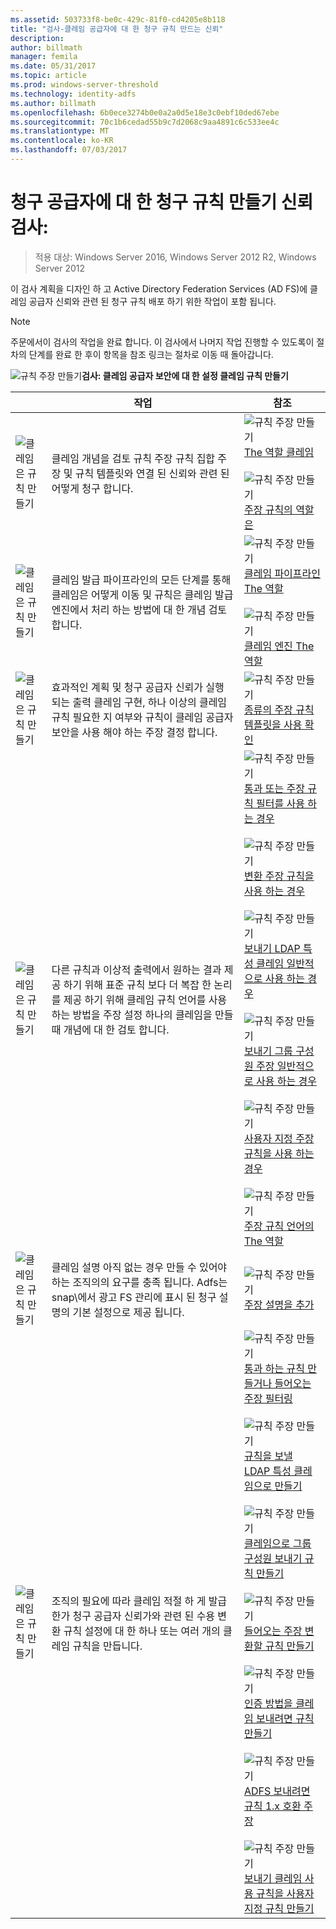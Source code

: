 ```yaml
---
ms.assetid: 503733f8-be0c-429c-81f0-cd4205e8b118
title: "검사-클레임 공급자에 대 한 청구 규칙 만드는 신뢰"
description: 
author: billmath
manager: femila
ms.date: 05/31/2017
ms.topic: article
ms.prod: windows-server-threshold
ms.technology: identity-adfs
ms.author: billmath
ms.openlocfilehash: 6b0ece3274b0e0a2a0d5e18e3c0ebf10ded67ebe
ms.sourcegitcommit: 70c1b6cedad55b9c7d2068c9aa4891c6c533ee4c
ms.translationtype: MT
ms.contentlocale: ko-KR
ms.lasthandoff: 07/03/2017
---
```

# <a name="checklist-creating-claim-rules-for-a-claims-provider-trust"></a>청구 공급자에 대 한 청구 규칙 만들기 신뢰 검사:

>적용 대상: Windows Server 2016, Windows Server 2012 R2, Windows Server 2012

이 검사 계획을 디자인 하 고 Active Directory Federation Services \(AD FS\)에 클레임 공급자 신뢰와 관련 된 청구 규칙 배포 하기 위한 작업이 포함 됩니다.  
  
> [!NOTE]  
> 주문에서이 검사의 작업을 완료 합니다. 이 검사에서 나머지 작업 진행할 수 있도록이 절차의 단계를 완료 한 후이 항목을 참조 링크는 절차로 이동 때 돌아갑니다.  
  
![규칙 주장 만들기](media/2b05dce3-938f-4168-9b8f-1f4398cbdb9b.gif)**검사: 클레임 공급자 보안에 대 한 설정 클레임 규칙 만들기**  
  
||작업|참조|  
|-|--------|-------------|  
|![클레임은 규칙 만들기](media/icon_checkboxo.gif)|클레임 개념을 검토 규칙 주장 규칙 집합 주장 및 규칙 템플릿와 연결 된 신뢰와 관련 된 어떻게 청구 합니다.|![규칙 주장 만들기](media/faa393df-4856-4431-9eda-4f4e5be72a90.gif)[The 역할 클레임](../../ad-fs/technical-reference/The-Role-of-Claims.md)<br /><br />![규칙 주장 만들기](media/faa393df-4856-4431-9eda-4f4e5be72a90.gif)[주장 규칙의 역할은](../../ad-fs/technical-reference/The-Role-of-Claim-Rules.md)|  
|![클레임은 규칙 만들기](media/icon_checkboxo.gif)|클레임 발급 파이프라인의 모든 단계를 통해 클레임은 어떻게 이동 및 규칙은 클레임 발급 엔진에서 처리 하는 방법에 대 한 개념 검토 합니다.|![규칙 주장 만들기](media/faa393df-4856-4431-9eda-4f4e5be72a90.gif)[클레임 파이프라인 The 역할](../../ad-fs/technical-reference/The-Role-of-the-Claims-Pipeline.md)<br /><br />![규칙 주장 만들기](media/faa393df-4856-4431-9eda-4f4e5be72a90.gif)[클레임 엔진 The 역할](../../ad-fs/technical-reference/The-Role-of-the-Claims-Engine.md)|  
|![클레임은 규칙 만들기](media/icon_checkboxo.gif)|효과적인 계획 및 청구 공급자 신뢰가 실행 되는 출력 클레임 구현, 하나 이상의 클레임 규칙 필요한 지 여부와 규칙이 클레임 공급자 보안을 사용 해야 하는 주장 결정 합니다.|![규칙 주장 만들기](media/faa393df-4856-4431-9eda-4f4e5be72a90.gif)[종류의 주장 규칙 템플릿을 사용 확인](../../ad-fs/technical-reference/Determine-the-Type-of-Claim-Rule-Template-to-Use.md)|  
|![클레임은 규칙 만들기](media/icon_checkboxo.gif)|다른 규칙과 이상적 출력에서 원하는 결과 제공 하기 위해 표준 규칙 보다 더 복잡 한 논리를 제공 하기 위해 클레임 규칙 언어를 사용 하는 방법을 주장 설정 하나의 클레임을 만들 때 개념에 대 한 검토 합니다.|![규칙 주장 만들기](media/faa393df-4856-4431-9eda-4f4e5be72a90.gif)[통과 또는 주장 규칙 필터를 사용 하는 경우](../../ad-fs/technical-reference/When-to-Use-a-Pass-Through-or-Filter-Claim-Rule.md)<br /><br />![규칙 주장 만들기](media/faa393df-4856-4431-9eda-4f4e5be72a90.gif)[변환 주장 규칙을 사용 하는 경우](../../ad-fs/technical-reference/When-to-Use-a-Transform-Claim-Rule.md)<br /><br />![규칙 주장 만들기](media/faa393df-4856-4431-9eda-4f4e5be72a90.gif)[보내기 LDAP 특성 클레임 일반적으로 사용 하는 경우](../../ad-fs/technical-reference/When-to-Use-a-Send-LDAP-Attributes-as-Claims-Rule.md)<br /><br />![규칙 주장 만들기](media/faa393df-4856-4431-9eda-4f4e5be72a90.gif)[보내기 그룹 구성원 주장 일반적으로 사용 하는 경우](../../ad-fs/technical-reference/When-to-Use-a-Send-Group-Membership-as-a-Claim-Rule.md)<br /><br />![규칙 주장 만들기](media/faa393df-4856-4431-9eda-4f4e5be72a90.gif)[사용자 지정 주장 규칙을 사용 하는 경우](../../ad-fs/technical-reference/When-to-Use-a-Custom-Claim-Rule.md)<br /><br />![규칙 주장 만들기](media/faa393df-4856-4431-9eda-4f4e5be72a90.gif)[주장 규칙 언어의 The 역할](../../ad-fs/technical-reference/The-Role-of-the-Claim-Rule-Language.md)|  
|![클레임은 규칙 만들기](media/icon_checkboxo.gif)|클레임 설명 아직 없는 경우 만들 수 있어야 하는 조직의의 요구를 충족 됩니다. Adfs는 snap\에서 광고 FS 관리에 표시 된 청구 설명의 기본 설정으로 제공 됩니다.|![규칙 주장 만들기](media/15dd35b6-6cc6-421f-93f8-7109920e7144.gif)[주장 설명을 추가](../../ad-fs/operations/Add-a-Claim-Description.md)|  
|![클레임은 규칙 만들기](media/icon_checkboxo.gif)|조직의 필요에 따라 클레임 적절 하 게 발급 한가 청구 공급자 신뢰가와 관련 된 수용 변환 규칙 설정에 대 한 하나 또는 여러 개의 클레임 규칙을 만듭니다.|![규칙 주장 만들기](media/15dd35b6-6cc6-421f-93f8-7109920e7144.gif)[통과 하는 규칙 만들거나 들어오는 주장 필터링](../../ad-fs/operations/Create-a-Rule-to-Pass-Through-or-Filter-an-Incoming-Claim.md)<br /><br />![규칙 주장 만들기](media/15dd35b6-6cc6-421f-93f8-7109920e7144.gif)[규칙을 보낼 LDAP 특성 클레임으로 만들기](../../ad-fs/operations/Create-a-Rule-to-Send-LDAP-Attributes-as-Claims.md)<br /><br />![규칙 주장 만들기](media/15dd35b6-6cc6-421f-93f8-7109920e7144.gif)[클레임으로 그룹 구성원 보내기 규칙 만들기](../../ad-fs/operations/Create-a-Rule-to-Send-Group-Membership-as-a-Claim.md)<br /><br />![규칙 주장 만들기](media/15dd35b6-6cc6-421f-93f8-7109920e7144.gif)[들어오는 주장 변환할 규칙 만들기](../../ad-fs/operations/Create-a-Rule-to-Transform-an-Incoming-Claim.md)<br /><br />![규칙 주장 만들기](media/15dd35b6-6cc6-421f-93f8-7109920e7144.gif)[인증 방법을 클레임 보내려면 규칙 만들기](../../ad-fs/operations/Create-a-Rule-to-Send-an-Authentication-Method-Claim.md)<br /><br />![규칙 주장 만들기](media/15dd35b6-6cc6-421f-93f8-7109920e7144.gif)[ADFS 보내려면 규칙 1.x 호환 주장](../../ad-fs/operations/Create-a-Rule-to-Send-an-AD-FS-1x-Compatible-Claim.md)<br /><br />![규칙 주장 만들기](media/15dd35b6-6cc6-421f-93f8-7109920e7144.gif)[보내기 클레임 사용 규칙을 사용자 지정 규칙 만들기](../../ad-fs/operations/Create-a-Rule-to-Send-Claims-Using-a-Custom-Rule.md)|  
  

